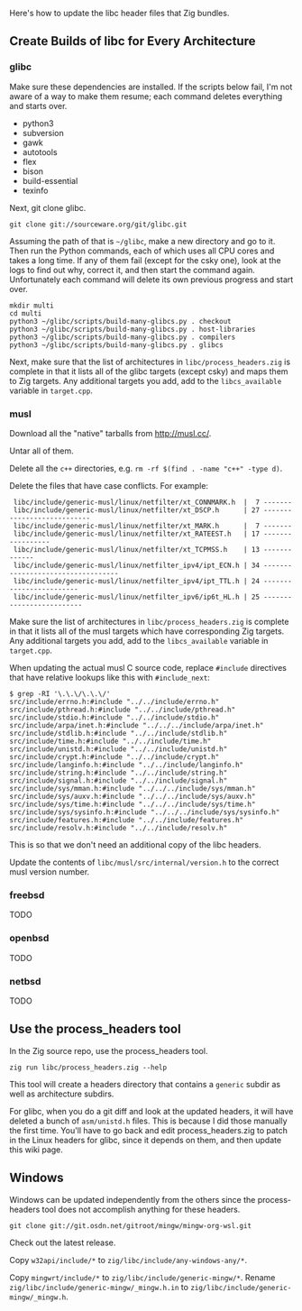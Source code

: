 Here's how to update the libc header files that Zig bundles.

## Create Builds of libc for Every Architecture

### glibc

Make sure these dependencies are installed. If the scripts below fail, I'm not aware of a way to make them resume; each command deletes everything and starts over.

 * python3
 * subversion
 * gawk
 * autotools
 * flex
 * bison
 * build-essential
 * texinfo

Next, git clone glibc.

```
git clone git://sourceware.org/git/glibc.git
```

Assuming the path of that is `~/glibc`, make a new directory and go to it. Then run the Python commands, each of which uses all CPU cores and takes a long time. If any of them fail (except for the csky one), look at the logs to find out why, correct it, and then start the command again. Unfortunately each command will delete its own previous progress and start over.

```
mkdir multi
cd multi
python3 ~/glibc/scripts/build-many-glibcs.py . checkout
python3 ~/glibc/scripts/build-many-glibcs.py . host-libraries
python3 ~/glibc/scripts/build-many-glibcs.py . compilers
python3 ~/glibc/scripts/build-many-glibcs.py . glibcs
```

Next, make sure that the list of architectures in `libc/process_headers.zig` is complete in that it lists all of the glibc targets (except csky) and maps them to Zig targets. Any additional targets you add, add to the `libcs_available` variable in `target.cpp`.

### musl

Download all the "native" tarballs from http://musl.cc/.

Untar all of them.

Delete all the `c++` directories, e.g. `rm -rf $(find . -name "c++" -type d)`.

Delete the files that have case conflicts. For example:

```
 libc/include/generic-musl/linux/netfilter/xt_CONNMARK.h  |  7 -------
 libc/include/generic-musl/linux/netfilter/xt_DSCP.h      | 27 ---------------------------
 libc/include/generic-musl/linux/netfilter/xt_MARK.h      |  7 -------
 libc/include/generic-musl/linux/netfilter/xt_RATEEST.h   | 17 -----------------
 libc/include/generic-musl/linux/netfilter/xt_TCPMSS.h    | 13 -------------
 libc/include/generic-musl/linux/netfilter_ipv4/ipt_ECN.h | 34 ----------------------------------
 libc/include/generic-musl/linux/netfilter_ipv4/ipt_TTL.h | 24 ------------------------
 libc/include/generic-musl/linux/netfilter_ipv6/ip6t_HL.h | 25 -------------------------
```

Make sure the list of architectures in `libc/process_headers.zig` is complete in that it lists all of the musl targets which have corresponding Zig targets. Any additional targets you add, add to the `libcs_available` variable in `target.cpp`.

When updating the actual musl C source code, replace `#include` directives that have relative lookups like this with `#include_next`:

```
$ grep -RI '\.\.\/\.\.\/'
src/include/errno.h:#include "../../include/errno.h"
src/include/pthread.h:#include "../../include/pthread.h"
src/include/stdio.h:#include "../../include/stdio.h"
src/include/arpa/inet.h:#include "../../../include/arpa/inet.h"
src/include/stdlib.h:#include "../../include/stdlib.h"
src/include/time.h:#include "../../include/time.h"
src/include/unistd.h:#include "../../include/unistd.h"
src/include/crypt.h:#include "../../include/crypt.h"
src/include/langinfo.h:#include "../../include/langinfo.h"
src/include/string.h:#include "../../include/string.h"
src/include/signal.h:#include "../../include/signal.h"
src/include/sys/mman.h:#include "../../../include/sys/mman.h"
src/include/sys/auxv.h:#include "../../../include/sys/auxv.h"
src/include/sys/time.h:#include "../../../include/sys/time.h"
src/include/sys/sysinfo.h:#include "../../../include/sys/sysinfo.h"
src/include/features.h:#include "../../include/features.h"
src/include/resolv.h:#include "../../include/resolv.h"
```

This is so that we don't need an additional copy of the libc headers.

Update the contents of `libc/musl/src/internal/version.h` to the correct musl version number.

### freebsd

TODO

### openbsd

TODO

### netbsd

TODO

## Use the process_headers tool

In the Zig source repo, use the process_headers tool.

```
zig run libc/process_headers.zig --help
```

This tool will create a headers directory that contains a `generic` subdir as well as architecture subdirs.

For glibc, when you do a git diff and look at the updated headers, it will have deleted a bunch of `asm/unistd.h` files. This is because I did those manually the first time. You'll have to go back and edit process_headers.zig to patch in the Linux headers for glibc, since it depends on them, and then update this wiki page.

## Windows

Windows can be updated independently from the others since the process-headers tool does not accomplish anything for these headers.

```
git clone git://git.osdn.net/gitroot/mingw/mingw-org-wsl.git
```

Check out the latest release.

Copy `w32api/include/*` to `zig/libc/include/any-windows-any/*`.

Copy `mingwrt/include/*` to `zig/libc/include/generic-mingw/*`. Rename `zig/libc/include/generic-mingw/_mingw.h.in` to `zig/libc/include/generic-mingw/_mingw.h`.
